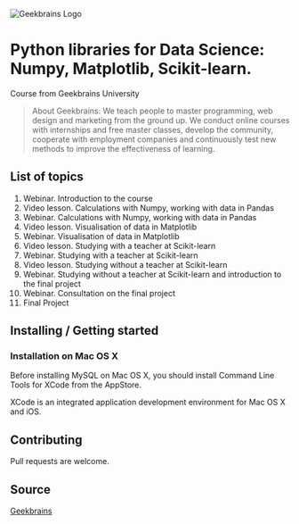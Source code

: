 ![Geekbrains Logo](https://github.com/ilyastartsdata/introductiontopython/blob/master/gb.png)

# Python libraries for Data Science: Numpy, Matplotlib, Scikit-learn.

Course from Geekbrains University

> About Geekbrains: We teach people to master programming, web design and marketing from the ground up. We conduct online courses with internships and free master classes, develop the community, cooperate with employment companies and continuously test new methods to improve the effectiveness of learning.

## List of topics

1. Webinar. Introduction to the course
2. Video lesson. Calculations with Numpy, working with data in Pandas
3. Webinar. Calculations with Numpy, working with data in Pandas
4. Video lesson. Visualisation of data in Matplotlib
5. Webinar. Visualisation of data in Matplotlib
6. Video lesson. Studying with a teacher at Scikit-learn
7. Webinar. Studying with a teacher at Scikit-learn
8. Video lesson. Studying without a teacher at Scikit-learn
9. Webinar. Studying without a teacher at Scikit-learn and introduction to the final project
10. Webinar. Consultation on the final project
11. Final Project

## Installing / Getting started

### Installation on Mac OS X

Before installing MySQL on Mac OS X, you should install Command Line Tools for XCode from the AppStore. 

XCode is an integrated application development environment for Mac OS X and iOS. 

## Contributing

Pull requests are welcome.

## Source

[Geekbrains](https://geekbrains.ru)
